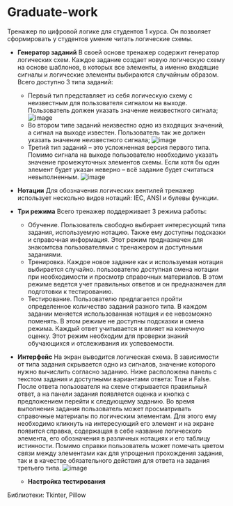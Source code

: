 # Graduate-work
Тренажер по цифровой логике для студентов 1 курса. Он позволяет сформировать у студентов умение читать логические схемы.

* **Генератор заданий** В своей основе тренажер содержит генератор логических схем. Каждое задание создает новую логическую схему на основе шаблонов, в которых все элементы, а именно входящие сигналы и логические элементы выбираются случайным образом. Всего доступно 3 типа заданий:
    - Первый тип представляет из себя логическую схему с неизвестным для пользователя сигналом на выходе. Пользователь должен указать значение неизвестного сигнала;
      ![image](https://github.com/Tenrai-chi/Graduate-work/assets/79309888/f57d7680-847a-4467-8303-0aa53bba44ca)
    - Во втором типе заданий неизвестно одно из входящих значений, а сигнал на выходе известен. Пользователь так же должен указать значение неизвестного сигнала;
      ![image](https://github.com/Tenrai-chi/Graduate-work/assets/79309888/36695a4e-0be6-4682-a8ec-7ee3f623c7aa)
    - Третий тип заданий – это усложненная версия первого типа. Помимо сигнала на выходе пользователю необходимо указать значение промежуточных элементов схемы. Если хотя бы один элемент будет указан неверно – всё задание будет считаться невыполненным.
      ![image](https://github.com/Tenrai-chi/Graduate-work/assets/79309888/e3ed96c6-0085-4862-b84c-87fb5e22e916)
* **Нотации** Для обозначения логических вентилей тренажер использует нескольно видов нотаций: IEC, ANSI и булевы функции.

* **Три режима** Всего тренажер поддерживает 3 режима работы:
    - Обучение. Пользователь свободно выбирает интересующий типа задания, используемую нотацию. Также ему доступны подсказки и справочная информация. Этот режим предназначен для знакомтсва пользователями с тренажером и доступными заданиями.
    - Тренировка. Каждое новое задание как и используемая нотация выбирается случайно. пользователю доступная смена нотации при необходимости и просмотр справочных материалов. В этом режиме ведется учет правильных ответов и он предназначен для подготовки к тестированию.
    - Тестирование. Пользователю предлагается пройти определенное количество заданий разного типа. В каждом задании меняется использованная нотация и ее невозможно поменять. В этом режиме не доступны подсказки и смена режима. Каждый ответ учитывается и влияет на конечную оценку. Этот режим необходим для проверки знаний обучающихся и отслеживания их успеваемости.

* **Интерфейс**
  На экран выводится логическая схема. В зависимости от типа задания скрывается одно из сигналов, значение которого нужно вычислить согласно заданию. Ниже расположена панель с текстом задания и доступными вариантами ответа: True и False. После ответа пользователя на схеме открывается правильный ответ, а на панели задания появляется оценка и кнопка с предложением перейти к следующему заданию. Во время выполнения задания пользователь может просматривать справочные материалы по логическим элементам. Для этого ему необходимо кликнуть на интересующий его элемент и на экране появится справка, содержащая в себе название логического элемента, его обозначения в различных нотациях и его таблицу истинности. Помимо справки пользователь может помечать цветом связи между элементами как для упрощения прохождения задания, так и в качестве обязательного действия для ответа на задания третьего типа.
  ![image](https://github.com/Tenrai-chi/Graduate-work/assets/79309888/5de22598-141f-4c85-84f7-2fe30c3d3410)

  * **Настройка тестирования**

Библиотеки: Tkinter, Pillow

